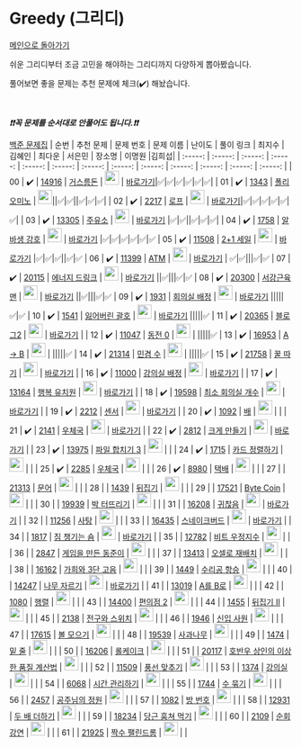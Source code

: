 # Greedy (그리디)

[메인으로 돌아가기](https://github.com/tony9402/baekjoon)

쉬운 그리디부터 조금 고민을 해야하는 그리디까지 다양하게 뽑아봤습니다.

풀어보면 좋을 문제는 추천 문제에 체크(:heavy_check_mark:) 해놨습니다.

<br>

**_❗️❗️꼭 문제를 순서대로 안풀어도 됩니다.❗️❗️_**

[백준 문제집](https://www.acmicpc.net/workbook/view/6833)
| 순번 | 추천 문제 | 문제 번호 | 문제 이름 | 난이도 | 풀이 링크 | 최지수 | 김혜인 | 최다운 | 서은민 | 장소명 | 이명원 |김희섭|
| :-----: | :-----: | :-----: | :-----: | :-----: | :-----: | :-----: | :-----: | :-----: | :-----: | :-----: | :-----: | :-----: |
| 00 | :heavy_check_mark: | <a href="https://www.acmicpc.net/problem/14916" target="_blank">14916</a> | <a href="https://www.acmicpc.net/problem/14916" target="_blank">거스름돈</a> | <img height="25px" width="25px" src="https://static.solved.ac/tier_small/6.svg"/> | <a href="./../solution/greedy/14916">바로가기</a>|✅|✅|✅|✅|✅|✅|
| 01 | :heavy_check_mark: | <a href="https://www.acmicpc.net/problem/1343" target="_blank">1343</a> | <a href="https://www.acmicpc.net/problem/1343" target="_blank">폴리오미노</a> | <img height="25px" width="25px" src="https://static.solved.ac/tier_small/6.svg"/>||✅|✅||✅|✅|✅|
| 02 | :heavy_check_mark: | <a href="https://www.acmicpc.net/problem/2217" target="_blank">2217</a> | <a href="https://www.acmicpc.net/problem/2217" target="_blank">로프</a> | <img height="25px" width="25px" src="https://static.solved.ac/tier_small/7.svg"/> | <a href="./../solution/greedy/2217">바로가기</a>|✅|✅|✅|✅|✅|✅|
| 03 | :heavy_check_mark: | <a href="https://www.acmicpc.net/problem/13305" target="_blank">13305</a> | <a href="https://www.acmicpc.net/problem/13305" target="_blank">주유소</a> | <img height="25px" width="25px" src="https://static.solved.ac/tier_small/7.svg"/> | <a href="./../solution/greedy/13305">바로가기</a> |✅|✅||✅|✅|✅|
| 04 | :heavy_check_mark: | <a href="https://www.acmicpc.net/problem/1758" target="_blank">1758</a> | <a href="https://www.acmicpc.net/problem/1758" target="_blank">알바생 강호</a> | <img height="25px" width="25px" src="https://static.solved.ac/tier_small/7.svg"/> | <a href="./../solution/greedy/1758">바로가기</a> |✅|✅|✅|✅|✅|✅
| 05 | :heavy_check_mark: | <a href="https://www.acmicpc.net/problem/11508" target="_blank">11508</a> | <a href="https://www.acmicpc.net/problem/11508" target="_blank">2+1 세일</a> | <img height="25px" width="25px" src="https://static.solved.ac/tier_small/7.svg"/> | <a href="./../solution/greedy/11508">바로가기</a> |✅|✅|✅||✅|✅
| 06 | :heavy_check_mark: | <a href="https://www.acmicpc.net/problem/11399" target="_blank">11399</a> | <a href="https://www.acmicpc.net/problem/11399" target="_blank">ATM</a> | <img height="25px" width="25px" src="https://static.solved.ac/tier_small/8.svg"/> | <a href="./../solution/greedy/11399">바로가기</a> | ✅|✅|||✅|✅
| 07 | :heavy_check_mark: | <a href="https://www.acmicpc.net/problem/20115" target="_blank">20115</a> | <a href="https://www.acmicpc.net/problem/20115" target="_blank">에너지 드링크</a> | <img height="25px" width="25px" src="https://static.solved.ac/tier_small/8.svg"/> | <a href="./../solution/greedy/20115">바로가기</a> ||✅|||✅|✅
| 08 | :heavy_check_mark: | <a href="https://www.acmicpc.net/problem/20300" target="_blank">20300</a> | <a href="https://www.acmicpc.net/problem/20300" target="_blank">서강근육맨</a> | <img height="25px" width="25px" src="https://static.solved.ac/tier_small/8.svg"/> | <a href="./../solution/greedy/20300">바로가기</a> ||✅|||✅|✅
| 09 | :heavy_check_mark: | <a href="https://www.acmicpc.net/problem/1931" target="_blank">1931</a> | <a href="https://www.acmicpc.net/problem/1931" target="_blank">회의실 배정</a> | <img height="25px" width="25px" src="https://static.solved.ac/tier_small/9.svg"/> | <a href="./../solution/greedy/1931">바로가기</a> |||||✅|✅
| 10 | :heavy_check_mark: | <a href="https://www.acmicpc.net/problem/1541" target="_blank">1541</a> | <a href="https://www.acmicpc.net/problem/1541" target="_blank">잃어버린 괄호</a> | <img height="25px" width="25px" src="https://static.solved.ac/tier_small/9.svg"/> | <a href="./../solution/greedy/1541">바로가기</a> |||||✅
| 11 | :heavy_check_mark: | <a href="https://www.acmicpc.net/problem/20365" target="_blank">20365</a> | <a href="https://www.acmicpc.net/problem/20365" target="_blank">블로그2</a> | <img height="25px" width="25px" src="https://static.solved.ac/tier_small/9.svg"/> | <a href="./../solution/greedy/20365">바로가기</a> |
| 12 | :heavy_check_mark: | <a href="https://www.acmicpc.net/problem/11047" target="_blank">11047</a> | <a href="https://www.acmicpc.net/problem/11047" target="_blank">동전 0</a> | <img height="25px" width="25px" src="https://static.solved.ac/tier_small/9.svg"/> | |||||✅
| 13 | :heavy_check_mark: | <a href="https://www.acmicpc.net/problem/16953" target="_blank">16953</a> | <a href="https://www.acmicpc.net/problem/16953" target="_blank">A → B</a> | <img height="25px" width="25px" src="https://static.solved.ac/tier_small/10.svg"/> | |||||✅
| 14 | :heavy_check_mark: | <a href="https://www.acmicpc.net/problem/21314" target="_blank">21314</a> | <a href="https://www.acmicpc.net/problem/21314" target="_blank">민겸 수</a> | <img height="25px" width="25px" src="https://static.solved.ac/tier_small/10.svg"/> | |||||✅
| 15 | :heavy_check_mark: | <a href="https://www.acmicpc.net/problem/21758" target="_blank">21758</a> | <a href="https://www.acmicpc.net/problem/21758" target="_blank">꿀 따기</a> | <img height="25px" width="25px" src="https://static.solved.ac/tier_small/10.svg"/> | <a href="./../solution/greedy/21758">바로가기</a> |
| 16 | :heavy_check_mark: | <a href="https://www.acmicpc.net/problem/11000" target="_blank">11000</a> | <a href="https://www.acmicpc.net/problem/11000" target="_blank">강의실 배정</a> | <img height="25px" width="25px" src="https://static.solved.ac/tier_small/11.svg"/> | <a href="./../solution/greedy/11000">바로가기</a> |
| 17 | :heavy_check_mark: | <a href="https://www.acmicpc.net/problem/13164" target="_blank">13164</a> | <a href="https://www.acmicpc.net/problem/13164" target="_blank">행복 유치원</a> | <img height="25px" width="25px" src="https://static.solved.ac/tier_small/11.svg"/> | <a href="./../solution/greedy/13164">바로가기</a> |
| 18 | :heavy_check_mark: | <a href="https://www.acmicpc.net/problem/19598" target="_blank">19598</a> | <a href="https://www.acmicpc.net/problem/19598" target="_blank">최소 회의실 개수</a> | <img height="25px" width="25px" src="https://static.solved.ac/tier_small/11.svg"/> | <a href="./../solution/greedy/19598">바로가기</a> |
| 19 | :heavy_check_mark: | <a href="https://www.acmicpc.net/problem/2212" target="_blank">2212</a> | <a href="https://www.acmicpc.net/problem/2212" target="_blank">센서</a> | <img height="25px" width="25px" src="https://static.solved.ac/tier_small/11.svg"/> | <a href="./../solution/greedy/2212">바로가기</a> |
| 20 | :heavy_check_mark: | <a href="https://www.acmicpc.net/problem/1092" target="_blank">1092</a> | <a href="https://www.acmicpc.net/problem/1092" target="_blank">배</a> | <img height="25px" width="25px" src="https://static.solved.ac/tier_small/11.svg"/> | |
| 21 | :heavy_check_mark: | <a href="https://www.acmicpc.net/problem/2141" target="_blank">2141</a> | <a href="https://www.acmicpc.net/problem/2141" target="_blank">우체국</a> | <img height="25px" width="25px" src="https://static.solved.ac/tier_small/12.svg"/> | <a href="./../solution/greedy/2141">바로가기</a> |
| 22 | :heavy_check_mark: | <a href="https://www.acmicpc.net/problem/2812" target="_blank">2812</a> | <a href="https://www.acmicpc.net/problem/2812" target="_blank">크게 만들기</a> | <img height="25px" width="25px" src="https://static.solved.ac/tier_small/12.svg"/> | <a href="./../solution/greedy/2812">바로가기</a> |
| 23 | :heavy_check_mark: | <a href="https://www.acmicpc.net/problem/13975" target="_blank">13975</a> | <a href="https://www.acmicpc.net/problem/13975" target="_blank">파일 합치기 3</a> | <img height="25px" width="25px" src="https://static.solved.ac/tier_small/12.svg"/> | |
| 24 | :heavy_check_mark: | <a href="https://www.acmicpc.net/problem/1715" target="_blank">1715</a> | <a href="https://www.acmicpc.net/problem/1715" target="_blank">카드 정렬하기</a> | <img height="25px" width="25px" src="https://static.solved.ac/tier_small/12.svg"/> | |
| 25 | :heavy_check_mark: | <a href="https://www.acmicpc.net/problem/2285" target="_blank">2285</a> | <a href="https://www.acmicpc.net/problem/2285" target="_blank">우체국</a> | <img height="25px" width="25px" src="https://static.solved.ac/tier_small/12.svg"/> | |
| 26 | :heavy_check_mark: | <a href="https://www.acmicpc.net/problem/8980" target="_blank">8980</a> | <a href="https://www.acmicpc.net/problem/8980" target="_blank">택배</a> | <img height="25px" width="25px" src="https://static.solved.ac/tier_small/13.svg"/> | |
| 27 | | <a href="https://www.acmicpc.net/problem/21313" target="_blank">21313</a> | <a href="https://www.acmicpc.net/problem/21313" target="_blank">문어</a> | <img height="25px" width="25px" src="https://static.solved.ac/tier_small/4.svg"/> | |
| 28 | | <a href="https://www.acmicpc.net/problem/1439" target="_blank">1439</a> | <a href="https://www.acmicpc.net/problem/1439" target="_blank">뒤집기</a> | <img height="25px" width="25px" src="https://static.solved.ac/tier_small/6.svg"/> | |
| 29 | | <a href="https://www.acmicpc.net/problem/17521" target="_blank">17521</a> | <a href="https://www.acmicpc.net/problem/17521" target="_blank">Byte Coin</a> | <img height="25px" width="25px" src="https://static.solved.ac/tier_small/6.svg"/> | |
| 30 | | <a href="https://www.acmicpc.net/problem/19939" target="_blank">19939</a> | <a href="https://www.acmicpc.net/problem/19939" target="_blank">박 터뜨리기</a> | <img height="25px" width="25px" src="https://static.solved.ac/tier_small/6.svg"/> | |
| 31 | | <a href="https://www.acmicpc.net/problem/16208" target="_blank">16208</a> | <a href="https://www.acmicpc.net/problem/16208" target="_blank">귀찮음</a> | <img height="25px" width="25px" src="https://static.solved.ac/tier_small/6.svg"/> | <a href="./../solution/greedy/16208">바로가기</a> |
| 32 | | <a href="https://www.acmicpc.net/problem/11256" target="_blank">11256</a> | <a href="https://www.acmicpc.net/problem/11256" target="_blank">사탕</a> | <img height="25px" width="25px" src="https://static.solved.ac/tier_small/6.svg"/> | |
| 33 | | <a href="https://www.acmicpc.net/problem/16435" target="_blank">16435</a> | <a href="https://www.acmicpc.net/problem/16435" target="_blank">스네이크버드</a> | <img height="25px" width="25px" src="https://static.solved.ac/tier_small/6.svg"/> | <a href="./../solution/greedy/16435">바로가기</a> |
| 34 | | <a href="https://www.acmicpc.net/problem/1817" target="_blank">1817</a> | <a href="https://www.acmicpc.net/problem/1817" target="_blank">짐 챙기는 숌</a> | <img height="25px" width="25px" src="https://static.solved.ac/tier_small/6.svg"/> | <a href="./../solution/greedy/1817">바로가기</a> |
| 35 | | <a href="https://www.acmicpc.net/problem/12782" target="_blank">12782</a> | <a href="https://www.acmicpc.net/problem/12782" target="_blank">비트 우정지수</a> | <img height="25px" width="25px" src="https://static.solved.ac/tier_small/7.svg"/> | |
| 36 | | <a href="https://www.acmicpc.net/problem/2847" target="_blank">2847</a> | <a href="https://www.acmicpc.net/problem/2847" target="_blank">게임을 만든 동준이</a> | <img height="25px" width="25px" src="https://static.solved.ac/tier_small/7.svg"/> | |
| 37 | | <a href="https://www.acmicpc.net/problem/13413" target="_blank">13413</a> | <a href="https://www.acmicpc.net/problem/13413" target="_blank">오셀로 재배치</a> | <img height="25px" width="25px" src="https://static.solved.ac/tier_small/7.svg"/> | |
| 38 | | <a href="https://www.acmicpc.net/problem/16162" target="_blank">16162</a> | <a href="https://www.acmicpc.net/problem/16162" target="_blank">가희와 3단 고음</a> | <img height="25px" width="25px" src="https://static.solved.ac/tier_small/7.svg"/> | |
| 39 | | <a href="https://www.acmicpc.net/problem/1449" target="_blank">1449</a> | <a href="https://www.acmicpc.net/problem/1449" target="_blank">수리공 항승</a> | <img height="25px" width="25px" src="https://static.solved.ac/tier_small/8.svg"/> | |
| 40 | | <a href="https://www.acmicpc.net/problem/14247" target="_blank">14247</a> | <a href="https://www.acmicpc.net/problem/14247" target="_blank">나무 자르기</a> | <img height="25px" width="25px" src="https://static.solved.ac/tier_small/8.svg"/> | <a href="./../solution/greedy/14247">바로가기</a> |
| 41 | | <a href="https://www.acmicpc.net/problem/13019" target="_blank">13019</a> | <a href="https://www.acmicpc.net/problem/13019" target="_blank">A를 B로</a> | <img height="25px" width="25px" src="https://static.solved.ac/tier_small/9.svg"/> | |
| 42 | | <a href="https://www.acmicpc.net/problem/1080" target="_blank">1080</a> | <a href="https://www.acmicpc.net/problem/1080" target="_blank">행렬</a> | <img height="25px" width="25px" src="https://static.solved.ac/tier_small/9.svg"/> | |
| 43 | | <a href="https://www.acmicpc.net/problem/14400" target="_blank">14400</a> | <a href="https://www.acmicpc.net/problem/14400" target="_blank">편의점 2</a> | <img height="25px" width="25px" src="https://static.solved.ac/tier_small/9.svg"/> | |
| 44 | | <a href="https://www.acmicpc.net/problem/1455" target="_blank">1455</a> | <a href="https://www.acmicpc.net/problem/1455" target="_blank">뒤집기 II</a> | <img height="25px" width="25px" src="https://static.solved.ac/tier_small/9.svg"/> | |
| 45 | | <a href="https://www.acmicpc.net/problem/2138" target="_blank">2138</a> | <a href="https://www.acmicpc.net/problem/2138" target="_blank">전구와 스위치</a> | <img height="25px" width="25px" src="https://static.solved.ac/tier_small/10.svg"/> | |
| 46 | | <a href="https://www.acmicpc.net/problem/1946" target="_blank">1946</a> | <a href="https://www.acmicpc.net/problem/1946" target="_blank">신입 사원</a> | <img height="25px" width="25px" src="https://static.solved.ac/tier_small/10.svg"/> | |
| 47 | | <a href="https://www.acmicpc.net/problem/17615" target="_blank">17615</a> | <a href="https://www.acmicpc.net/problem/17615" target="_blank">볼 모으기</a> | <img height="25px" width="25px" src="https://static.solved.ac/tier_small/10.svg"/> | |
| 48 | | <a href="https://www.acmicpc.net/problem/19539" target="_blank">19539</a> | <a href="https://www.acmicpc.net/problem/19539" target="_blank">사과나무</a> | <img height="25px" width="25px" src="https://static.solved.ac/tier_small/10.svg"/> | |
| 49 | | <a href="https://www.acmicpc.net/problem/1474" target="_blank">1474</a> | <a href="https://www.acmicpc.net/problem/1474" target="_blank">밑 줄</a> | <img height="25px" width="25px" src="https://static.solved.ac/tier_small/10.svg"/> | |
| 50 | | <a href="https://www.acmicpc.net/problem/16206" target="_blank">16206</a> | <a href="https://www.acmicpc.net/problem/16206" target="_blank">롤케이크</a> | <img height="25px" width="25px" src="https://static.solved.ac/tier_small/10.svg"/> | |
| 51 | | <a href="https://www.acmicpc.net/problem/20117" target="_blank">20117</a> | <a href="https://www.acmicpc.net/problem/20117" target="_blank">호반우 상인의 이상한 품질 계산법</a> | <img height="25px" width="25px" src="https://static.solved.ac/tier_small/10.svg"/> | |
| 52 | | <a href="https://www.acmicpc.net/problem/11509" target="_blank">11509</a> | <a href="https://www.acmicpc.net/problem/11509" target="_blank">풍선 맞추기</a> | <img height="25px" width="25px" src="https://static.solved.ac/tier_small/11.svg"/> | |
| 53 | | <a href="https://www.acmicpc.net/problem/1374" target="_blank">1374</a> | <a href="https://www.acmicpc.net/problem/1374" target="_blank">강의실</a> | <img height="25px" width="25px" src="https://static.solved.ac/tier_small/11.svg"/> | |
| 54 | | <a href="https://www.acmicpc.net/problem/6068" target="_blank">6068</a> | <a href="https://www.acmicpc.net/problem/6068" target="_blank">시간 관리하기</a> | <img height="25px" width="25px" src="https://static.solved.ac/tier_small/11.svg"/> | |
| 55 | | <a href="https://www.acmicpc.net/problem/1744" target="_blank">1744</a> | <a href="https://www.acmicpc.net/problem/1744" target="_blank">수 묶기</a> | <img height="25px" width="25px" src="https://static.solved.ac/tier_small/12.svg"/> | |
| 56 | | <a href="https://www.acmicpc.net/problem/2457" target="_blank">2457</a> | <a href="https://www.acmicpc.net/problem/2457" target="_blank">공주님의 정원</a> | <img height="25px" width="25px" src="https://static.solved.ac/tier_small/12.svg"/> | |
| 57 | | <a href="https://www.acmicpc.net/problem/1082" target="_blank">1082</a> | <a href="https://www.acmicpc.net/problem/1082" target="_blank">방 번호</a> | <img height="25px" width="25px" src="https://static.solved.ac/tier_small/12.svg"/> | |
| 58 | | <a href="https://www.acmicpc.net/problem/12931" target="_blank">12931</a> | <a href="https://www.acmicpc.net/problem/12931" target="_blank">두 배 더하기</a> | <img height="25px" width="25px" src="https://static.solved.ac/tier_small/12.svg"/> | |
| 59 | | <a href="https://www.acmicpc.net/problem/18234" target="_blank">18234</a> | <a href="https://www.acmicpc.net/problem/18234" target="_blank">당근 훔쳐 먹기</a> | <img height="25px" width="25px" src="https://static.solved.ac/tier_small/12.svg"/> | |
| 60 | | <a href="https://www.acmicpc.net/problem/2109" target="_blank">2109</a> | <a href="https://www.acmicpc.net/problem/2109" target="_blank">순회강연</a> | <img height="25px" width="25px" src="https://static.solved.ac/tier_small/13.svg"/> | |
| 61 | | <a href="https://www.acmicpc.net/problem/21925" target="_blank">21925</a> | <a href="https://www.acmicpc.net/problem/21925" target="_blank">짝수 팰린드롬</a> | <img height="25px" width="25px" src="https://static.solved.ac/tier_small/13.svg"/> | |
